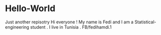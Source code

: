 # Hello-World
Just another repisotry
Hi everyone !
My name is Fedi and I am a Statistical-engineering student . I live in Tunisia .
FB/fedihamdi.1
